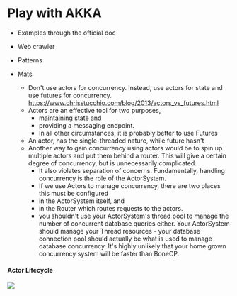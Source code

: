 # Play with AKKA


* Examples through the official doc

* Web crawler

* Patterns


* Mats

  * Don't use actors for concurrency. Instead, use actors for state and use futures for concurrency.
  https://www.chrisstucchio.com/blog/2013/actors_vs_futures.html
  * Actors are an effective tool for two purposes, 
    * maintaining state and
    * providing a messaging endpoint. 
    * In all other circumstances, it is probably better to use Futures
  * An actor, has the single-threaded nature, while future hasn't
  * Another way to gain concurrency using actors would be to spin up multiple actors and put them behind a router. This will give a certain degree of concurrency, but is unnecessarily complicated.
    * It also violates separation of concerns. Fundamentally, handling concurrency is the role of the ActorSystem. 
    *  If we use Actors to manage concurrency, there are two places this must be configured 
      - in the ActorSystem itself, and 
      - in the Router which routes requests to the actors. 
    * you shouldn't use your ActorSystem's thread pool to manage the number of concurrent database queries either. Your ActorSystem should manage your Thread resources - your database connection pool should actually be what is used to manage database concurrency. It's highly unlikely that your home grown concurrency system will be faster than BoneCP.



#### Actor Lifecycle

![](http://doc.akka.io/docs/akka/2.4/_images/actor_lifecycle1.png)
